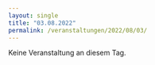 ```yaml
---
layout: single
title: "03.08.2022"
permalink: /veranstaltungen/2022/08/03/
---
```


Keine Veranstaltung an diesem Tag.
